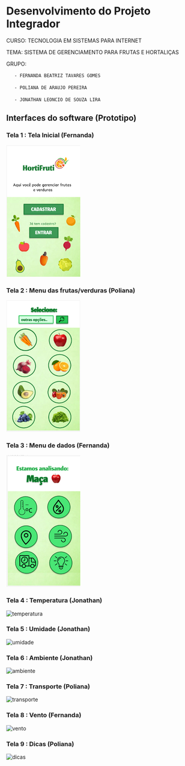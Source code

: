 # Desenvolvimento do Projeto Integrador

CURSO: TECNOLOGIA EM SISTEMAS PARA INTERNET

TEMA: SISTEMA DE GERENCIAMENTO PARA FRUTAS E HORTALIÇAS

GRUPO: 

       - FERNANDA BEATRIZ TAVARES GOMES

       - POLIANA DE ARAUJO PEREIRA

       - JONATHAN LEONCIO DE SOUZA LIRA
       
       
## Interfaces do software (Prototipo)

### Tela 1 : Tela Inicial (Fernanda) 

![Tela inicial](telaInicial.jpg)

### Tela 2 : Menu das frutas/verduras (Poliana)

![Menu Frutas](menu.jpg)

### Tela 3 : Menu de dados (Fernanda)

![menu dados](dados.jpg)

### Tela 4 : Temperatura (Jonathan)

![temperatura](temperatura.png)

### Tela 5 : Umidade (Jonathan)

![umidade](umidade.png)

### Tela 6 : Ambiente (Jonathan)

![ambiente](ambiente.png)

### Tela 7 : Transporte (Poliana)

![transporte](transporte.png)

### Tela 8 : Vento (Fernanda)

![vento](vento.png)

### Tela 9 : Dicas (Poliana)

![dicas](dicas.png)
